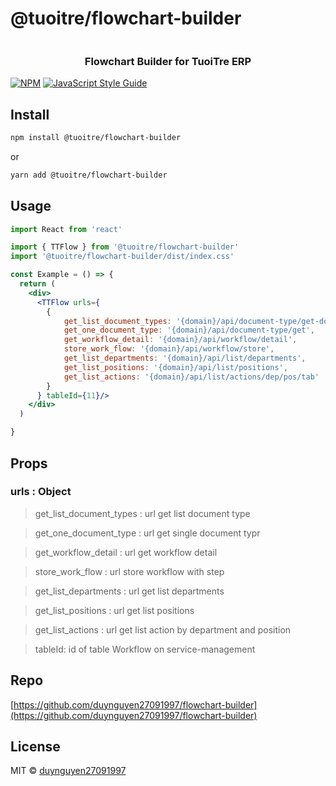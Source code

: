# @tuoitre/flowchart-builder

<div align="center"> 
    <img src="https://cdn.tgdd.vn/GameApp/3/222501/Screentshots/bao-tuoi-tre-online-222501-logo-13-05-2020.png" alt="">
    <h3>Flowchart Builder for TuoiTre ERP </h3> 
</div>


[![NPM](https://img.shields.io/npm/v/@tuoitre/flowchart-builder.svg)](https://www.npmjs.com/package/@tuoitre/flowchart-builder) [![JavaScript Style Guide](https://img.shields.io/badge/code_style-standard-brightgreen.svg)](https://standardjs.com)

## Install

```bash
npm install @tuoitre/flowchart-builder
```
or
```bash
yarn add @tuoitre/flowchart-builder
```

## Usage

```jsx
import React from 'react'

import { TTFlow } from '@tuoitre/flowchart-builder'
import '@tuoitre/flowchart-builder/dist/index.css'

const Example = () => {
  return (
    <div>
      <TTFlow urls={
        {
            get_list_document_types: '{domain}/api/document-type/get-document-types',
            get_one_document_type: '{domain}/api/document-type/get',
            get_workflow_detail: '{domain}/api/workflow/detail',
            store_work_flow: '{domain}/api/workflow/store',
            get_list_departments: '{domain}/api/list/departments',
            get_list_positions: '{domain}/api/list/positions',
            get_list_actions: '{domain}/api/list/actions/dep/pos/tab'
        }
      } tableId={11}/>
    </div>
  )

}
```

## Props

### urls : Object
> get_list_document_types : url get list document type

> get_one_document_type : url get single document typr

> get_workflow_detail : url get workflow detail

> store_work_flow : url store workflow with step

> get_list_departments : url get list departments

> get_list_positions : url get list positions

> get_list_actions : url get list action by department and position

> tableId: id of table Workflow on service-management

## Repo

[https://github.com/duynguyen27091997/flowchart-builder](https://github.com/duynguyen27091997/flowchart-builder)

## License

MIT © [duynguyen27091997](https://github.com/duynguyen27091997)
